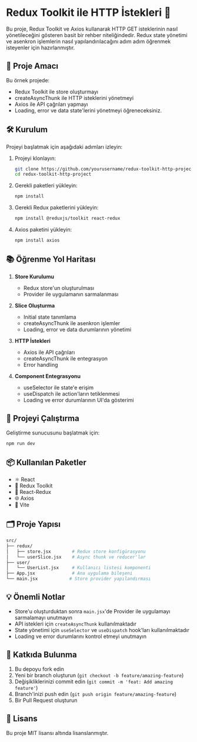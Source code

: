 # Redux Toolkit ile HTTP İstekleri 🚀

Bu proje, Redux Toolkit ve Axios kullanarak HTTP GET isteklerinin nasıl yönetileceğini gösteren basit bir rehber niteliğindedir. Redux state yönetimi ve asenkron işlemlerin nasıl yapılandırılacağını adım adım öğrenmek isteyenler için hazırlanmıştır.

## 🎯 Proje Amacı

Bu örnek projede:
- Redux Toolkit ile store oluşturmayı
- createAsyncThunk ile HTTP isteklerini yönetmeyi
- Axios ile API çağrıları yapmayı
- Loading, error ve data state'lerini yönetmeyi
öğreneceksiniz.

## 🛠 Kurulum

Projeyi başlatmak için aşağıdaki adımları izleyin:

1. Projeyi klonlayın:
   ```bash
   git clone https://github.com/yourusername/redux-toolkit-http-project.git
   cd redux-toolkit-http-project
   ```

2. Gerekli paketleri yükleyin:
   ```bash
   npm install
   ```
3. Gerekli Redux paketlerini yükleyin:
   ```bash
   npm install @reduxjs/toolkit react-redux
   ```
4. Axios paketini yükleyin:
   ```bash
   npm install axios
   ```

## 📚 Öğrenme Yol Haritası

1. **Store Kurulumu**
   - Redux store'un oluşturulması
   - Provider ile uygulamanın sarmalanması

2. **Slice Oluşturma**
   - Initial state tanımlama
   - createAsyncThunk ile asenkron işlemler
   - Loading, error ve data durumlarının yönetimi

3. **HTTP İstekleri**
   - Axios ile API çağrıları
   - createAsyncThunk ile entegrasyon
   - Error handling

4. **Component Entegrasyonu**
   - useSelector ile state'e erişim
   - useDispatch ile action'ların tetiklenmesi
   - Loading ve error durumlarının UI'da gösterimi

## 🚀 Projeyi Çalıştırma

Geliştirme sunucusunu başlatmak için:
   ```bash
   npm run dev
   ```

## 📦 Kullanılan Paketler

- ⚛️ React
- 🔄 Redux Toolkit
- 🔗 React-Redux
- 🌐 Axios
- 📱 Vite

## 🗂 Proje Yapısı

```bash
src/
├── redux/
│   ├── store.jsx        # Redux store konfigürasyonu
│   └── userSlice.jsx    # Async thunk ve reducer'lar
├── user/
│   └── UserList.jsx     # Kullanıcı listesi komponenti
├── App.jsx              # Ana uygulama bileşeni
└── main.jsx            # Store provider yapılandırması
```

## 💡 Önemli Notlar

- Store'u oluşturduktan sonra `main.jsx`'de Provider ile uygulamayı sarmalamayı unutmayın
- API istekleri için `createAsyncThunk` kullanılmaktadır
- State yönetimi için `useSelector` ve `useDispatch` hook'ları kullanılmaktadır
- Loading ve error durumlarını kontrol etmeyi unutmayın

## 🤝 Katkıda Bulunma

1. Bu depoyu fork edin
2. Yeni bir branch oluşturun (`git checkout -b feature/amazing-feature`)
3. Değişikliklerinizi commit edin (`git commit -m 'feat: Add amazing feature'`)
4. Branch'inizi push edin (`git push origin feature/amazing-feature`)
5. Bir Pull Request oluşturun

## 📝 Lisans

Bu proje MIT lisansı altında lisanslanmıştır.